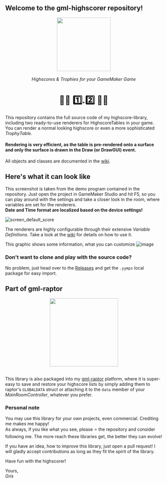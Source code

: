 ## Welcome to the gml-highscorer repository!<br/>
<p align="center"><img src="https://user-images.githubusercontent.com/19487451/183900462-3a74cc62-d2da-4109-836e-963748fd4993.png" style="display:block; margin:auto; width:172px"><br/>
  <i>Highscores &amp; Trophies for your GameMaker Game</i></p>
<h1 align="center">🔹🔷 1️⃣.2️⃣ 🔷🔹</h1>

This repository contains the full source code of my highscore-library, including two ready-to-use renderers for HighscoreTables in your game.
You can render a normal looking highscore or even a more sophisticated _TrophyTable_.

#### Rendering is very efficient, as the table is pre-rendered onto a surface and only the surface is drawn in the Draw (or DrawGUI) event.

All objects and classes are documented in the [wiki](https://github.com/Grisgram/gml-highscorer/wiki).

## Here's what it can look like
This screenshot is taken from the demo program contained in the repository. 
Just open the project in GameMaker Studio and hit F5, so you can play around with the settings and take a closer look in the room, where variables are set for the renderers.<br/>
**Date and Time format are localized based on the device settings!**

![screen_default_score](https://user-images.githubusercontent.com/19487451/183867594-7d515db0-d70c-4906-8967-321d7c1f54ac.png)

The renderers are highly configurable through their extensive _Variable Definitions_. Take a look at the [wiki](https://github.com/Grisgram/gml-highscorer/wiki) for details on how to use it.

This graphic shows some information, what you can customize
![image](https://user-images.githubusercontent.com/19487451/183873513-07dc62e2-affc-44f3-9eb5-b1ccb60f0b5c.png)


### Don't want to clone and play with the source code?
No problem, just head over to the [Releases]() and get the `.yymps` local package for easy import.

## Part of gml-raptor
<p align="center"><img src="https://user-images.githubusercontent.com/19487451/177010769-5fd95602-8c3d-47ca-ab0b-7c4f964e05e2.png" style="display:block; margin:auto; width:219px"><br/>

This library is also packaged into my [gml-raptor](https://github.com/Grisgram/gml-raptor) platform, where it is super-easy to save and restore your highscore lists by simply adding them to raptor's `GLOBALDATA` struct or attaching it to the `data` member of your _MainRoomController_, whatever you prefer.

### Personal note
You may use this library for your own projects, even commercial. Crediting me makes me happy!<br/>
As always, if you like what you see, please ⭐ the repository and consider following me. The more reach these libraries get, the better they can evolve!

If you have an idea, how to improve this library, just open a pull request! I will gladly accept contributions as long as they fit the spirit of the library.

Have fun with the highscorer!

Yours,<br/>
_Gris_
